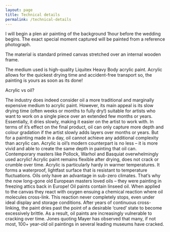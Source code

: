 ```yaml
---
layout: page
title: Technical details
permalink: /technical-details
---
```


I will begin a plen air painting of the background 1hour before the wedding begins. The exact special moment captured will be painted from a reference photograph. 

The material is standard primed canvas stretched over an internal wooden frame. 

The medium used is high-quality Liquitex Heavy Body acrylic paint. Acrylic allows for the quickest drying time and accident-free transport so, the painting is yours as soon as its done! 

Acrylic vs oil?

The industry does indeed consider oil a more traditional and marginally expensive medium to acrylic paint. However, its main appeal is its slow drying time (often weeks or months to fully dry!) suitable for artists who want to work on a single piece over an extended few months or years. Essentially, it dries slowly, making it easier on the artist to work with. In terms of it’s effect on the final product, oil can only capture more depth and colour gradation if the artist slowly adds layers over months or years. But for a painting made in a day, oil cannot achieve any additional complexity than acrylic can. Acrylic is oil’s modern counterpart is no less – it is more vivid and able to create the same depth in painting that oil can. Contemporary masters like Pollock, Warhol and Basquiat overwhelmingly used acrylic! Acrylic paint remains flexible after drying, does not crack or crumble over time. Acrylic is particularly hardy in warmer temperatures. It forms a waterproof, lightfast surface that is resistant to temperature fluctuations. Oils only have an advantage in sub-zero climates. That’s why the now long-gone old European masters loved oils – they were painting in freezing attics back in Europe! Oil paints contain linseed oil. When applied to the canvas they react with oxygen ensuing a chemical reaction where oil molecules cross-link. This reaction never completely stops, even under ideal display and storage conditions. After years of continuous cross-linking, the paint dries past the point of a desirable ‘cured’ state to become excessively brittle. As a result, oil paints are increasingly vulnerable to cracking over time. Jones quoting Mayer has observed that many, if not most, 100+ year-old oil paintings in several leading museums have cracked.
